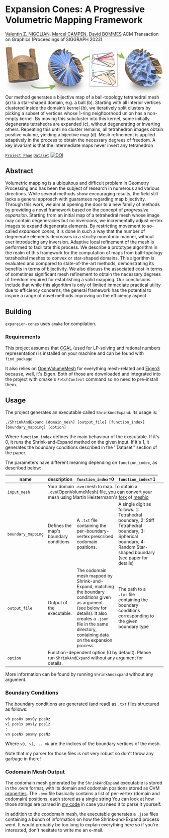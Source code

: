# Expansion Cones: A Progressive Volumetric Mapping Framework

[Valentin Z. NIGOLIAN](https://cgg.unibe.ch/), [Marcel CAMPEN](http://graphics.cs.uos.de/), [David BOMMES](https://cgg.unibe.ch/)
ACM Transaction on Graphics (Proceedings of SIGGRAPH 2023)

![](cover-picture.png)
Our method generates a bijective map of a ball-topology tetrahedral mesh (a) to a star-shaped domain, e.g. a ball (b). Starting with all interior vertices
clustered inside the domain’s kernel (b), we iteratively split clusters by picking a subset of vertices whose 1-ring neighborhood union has a non-empty kernel.
By moving this subcluster into this kernel, some initially degenerate tetrahedra are expanded (c), without degenerating or inverting others. Repeating this
until no cluster remains, all tetrahedron images obtain positive volume, yielding a bijective map (d). Mesh refinement is applied adaptively in the process to
obtain the necessary degrees of freedom. A key invariant is that the intermediate maps never invert any tetrahedron

[`Project Page`](https://www.algohex.eu/publications/expansion-cones/)
[`Dataset`](todo)
[![DOI](https://zenodo.org/badge/634807458.svg)](https://zenodo.org/doi/10.5281/zenodo.10039967)

## Abstract
Volumetric mapping is a ubiquitous and difficult problem in Geometry Processing and has been the subject of research in numerous and various directions. 
While several methods show encouraging results, the field still lacks a general approach with guarantees regarding map bijectivity. 
Through this work, we aim at opening the door to a new family of methods by providing a novel framework based on the concept of _progressive expansion_.
Starting from an initial map of a tetrahedral mesh whose image may contain degeneracies but no inversions, we incrementally adjust vertex images to expand degenerate elements. 
By restricting movement to so-called _expansion cones_, it is done in such a way that the number of degenerate elements decreases in a strictly monotonic manner, without ever introducing any inversion. 
Adaptive local refinement of the mesh is performed  to facilitate this process.
We describe a prototype algorithm in the realm of this framework for the computation of maps from ball-topology tetrahedral meshes to convex or star-shaped domains.
This algorithm is evaluated and compared to state-of-the-art methods, demonstrating its benefits in terms of bijectivity.
We also discuss the associated cost in terms of sometimes significant mesh refinement to obtain the necessary degrees of freedom required for establishing a valid mapping.
Our conclusions include that while this algorithm is only of limited immediate practical utility due to efficiency concerns, the general framework has the potential to inspire a range of novel methods improving on the efficiency aspect.


## Building

`expansion-cones` uses `cmake` for compilation.

### Requirements
This project assumes that [CGAL](https://www.cgal.org/) (used for LP-solving and rational numbers representation) is installed on your machine and can be found with  `find_package`

It also relies on [OpenVolumeMesh](https://www.graphics.rwth-aachen.de/software/openvolumemesh/) for everything mesh-related and [Eigen3](https://eigen.tuxfamily.org/index.php?title=Main_Page) because, well, it's Eigen.
Both of those are downloaded and integrated into the project with cmake's `FetchContent` command so no need to pre-install them.

## Usage

The project generates an executable called `ShrinkAndExpand`. Its usage is:

    ./ShrinkAndExpand [domain_mesh] [output_file] [function_index] [boundary_mapping] [option]
    
Where `function_index` defines the main behaviour of the executable. If it's 0, it runs the Shrink-and-Expand method on the given input. If it's 1, it generates the boundary conditions described in the ''Dataset'' section of the paper.

The parameters have different meaning depending on `function_index`, as described below:

|  name          | description                                                                                                                                                                                                                 | `function_index`=0                                                                                                                                                                                                          | `function_index`=1                                                                                                                                               |
|----------------|-----------------------------------------------------------------------------------------------------------------------------------------------------------------------------------------------------------------------------|-----------------------------------------------------------------------------------------------------------------------------------------------------------------------------------------------------------------------------|------------------------------------------------------------------------------------------------------------------------------------------------------------------|
|  `input_mesh`   <td colspan=3>  Your domain `.ovm` mesh to map.  To obtain a `.ovm`(OpenVolumeMesh) file, you can convert your mesh using Martin Heistermann's [fork]( https://github.com/mheistermann/meshio) of [meshio](https://pypi.org/project/meshio/)                  |
| `boundary_mapping`  | Defines the map's boundary conditions                                                                                                                                                                                       | A `.txt` file containing the per-boundary-vertex prescribed codomain positions.                                                                                                                                             | A single digit as follows. 1: Tetrahedral boundary, 2: Stiff Tetrahedral boundary, 3: Spherical boundary, 4: Random Star-shaped boundary (see paper for details) | 
|  `output_file`  | Output of the executable.                                                                                                                                                                                                   | The codomain mesh mapped by Shrink-and-Expand, matching the boundary conditions given as argument. (see below for details). It also creates a `.json`  file in the same directory, containing data on the expansion process | The path to a `.txt` file containing the boundary conditions corresponding to the given boundary type                                                            |
| `option`   <td colspan=3>  Function-dependent option (0 by default). Please run `ShrinkAndExpand` without any argument for details.                                                                                                                    |                                                                                                                                                                                                                             |                                                                                                                                                                  |

More information can be found by running `ShrinkAndExpand` without any argument.

### Boundary Conditions

The boundary conditions are generated (and read) as `.txt` files structured as follows:
```` 
v0 pos0x pos0y pos0z 
v1 pos1x pos1y pos1z
:
vn posNx posNy posNz
````
Where `v0, v1,... vN` are the indices of the boundary vertices of the mesh. 

Note that my parser for those files is not very robust so don't throw any garbage in there!


### Codomain Mesh Output

The codomain mesh generated by the `ShrinkAndExpand` executable is stored in the .ovm format, with its domain and codomain positions stored as OVM [properties](https://www.graphics.rwth-aachen.de/media/openvolumemesh_static/Documentation/OpenVolumeMesh-Doc-Latest/concepts.html#generic_properties).
The `.ovm` file basically contains a list of per-vertex (domain and codomain) positions, each stored as a single string
You can look at how those strings are parsed in [my code](https://github.com/cgg-bern/expansion-cones/blob/c41b15313375857089f9f372880558a1a6087bfd/src/ProgEmbeddingHelpers.cc#L141) in case you need it to parse it yourself.

In addition to the ccodomain mesh, the executable generates a `.json` files containing a bunch of information on how the Shrink-and-Expand process went.
It would probably be too long to explain everything here so if you're interested, don't hesitate to write me an e-mail.




